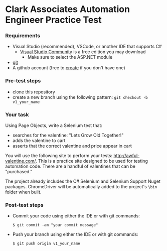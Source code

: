 # Clark Associates Automation Engineer Practice Test

### Requirements

* Visual Studio (recommended), VSCode, or another IDE that supports C#
    * [Visual Studio Community](https://visualstudio.microsoft.com/vs/community/) is a free edition you may download
        * Make sure to select the ASP.NET module
* [git](https://git-scm.com/downloads)
* A github account (free to [create](https://github.com/join?source=experiment-header-dropdowns-home) if you don't have one)

### Pre-test steps

* clone this repository
* create a new branch using the following pattern: `git checkout -b v1_your_name`

### Your task

Using Page Objects, write a Selenium test that:

* searches for the valentine: "Lets Grow Old Together!"
* adds the valentine to cart
* asserts that the correct valentine and price appear in cart

You will use the following site to perform your tests: http://awful-valentine.com/. This is a practice site designed to be used for testing automation code. There are a handful of valentines that can be "purchased."

The project already includes the C# Selenium and Selenium Support Nuget packages. ChromeDriver will be automatically added to the project's `\bin` folder when built.

### Post-test steps

* Commit your code using either the IDE or with git commands:
    ```ssh
    $ git commit -am "your commit message"
    ```
* Push your branch using either the IDE or with git commands:
    ```ssh
    $ git push origin v1_your_name
    ```
